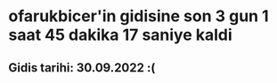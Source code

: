 # ofarukbicer'in gidisine son 3 gun 1 saat 45 dakika 17 saniye kaldi

## Gidis tarihi: 30.09.2022 :(